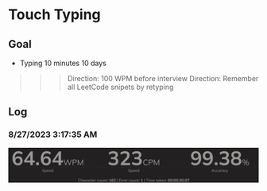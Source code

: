 # Touch Typing

## Goal 

- Typing 10 minutes 10 days

>>> Direction: 100 WPM before interview
>>> Direction: Remember all LeetCode snipets by retyping


## Log

### 8/27/2023 3:17:35 AM

![./res/TypingSpeed-2023-08-27_03-13-39.png](./res/TypingSpeed-2023-08-27_03-13-39.png)
